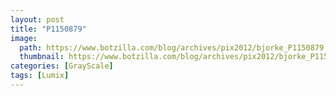 ```yaml
---
layout: post
title: "P1150879"
image:
  path: https://www.botzilla.com/blog/archives/pix2012/bjorke_P1150879.jpg
  thumbnail: https://www.botzilla.com/blog/archives/pix2012/bjorke_P1150879.jpg
categories: [GrayScale]
tags: [Lumix]
---
```


